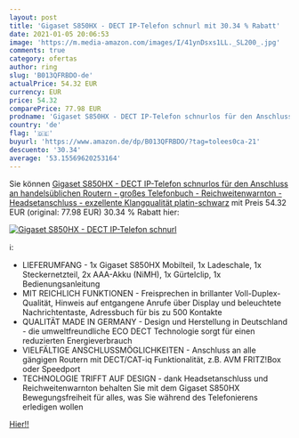 ```yaml
---
layout: post
title: 'Gigaset S850HX - DECT IP-Telefon schnurl mit 30.34 % Rabatt'
date: 2021-01-05 20:06:53
image: 'https://m.media-amazon.com/images/I/41ynDsxs1LL._SL200_.jpg'
comments: true
category: ofertas
author: ring
slug: 'B013QFRBDO-de'
actualPrice: 54.32 EUR
currency: EUR
price: 54.32
comparePrice: 77.98 EUR
prodname: 'Gigaset S850HX - DECT IP-Telefon schnurlos für den Anschluss an handelsüblichen Routern - großes Telefonbuch - Reichweitenwarnton - Headsetanschluss - exzellente Klangqualität  platin-schwarz'
country: 'de'
flag: '🇩🇪'
buyurl: 'https://www.amazon.de/dp/B013QFRBDO/?tag=tolees0ca-21'
descuento: '30.34'
average: '53.15569620253164'
---
```


Sie können [Gigaset S850HX - DECT IP-Telefon schnurlos für den Anschluss an handelsüblichen Routern - großes Telefonbuch - Reichweitenwarnton - Headsetanschluss - exzellente Klangqualität  platin-schwarz](https://www.amazon.de/dp/B013QFRBDO/?tag=tolees0ca-21) mit Preis 54.32 EUR (original: 77.98 EUR) 30.34 % Rabatt hier:

[![Gigaset S850HX - DECT IP-Telefon schnurl](https://m.media-amazon.com/images/I/41ynDsxs1LL._SL200_.jpg)](https://www.amazon.de/dp/B013QFRBDO/?tag=tolees0ca-21)

ℹ️:

- LIEFERUMFANG - 1x Gigaset S850HX Mobilteil, 1x Ladeschale, 1x Steckernetzteil, 2x AAA-Akku (NiMH), 1x Gürtelclip, 1x Bedienungsanleitung
- MIT REICHLICH FUNKTIONEN - Freisprechen in brillanter Voll-Duplex-Qualität, Hinweis auf entgangene Anrufe über Display und beleuchtete Nachrichtentaste, Adressbuch für bis zu 500 Kontakte
- QUALITÄT MADE IN GERMANY - Design und Herstellung in Deutschland - die umweltfreundliche ECO DECT Technologie sorgt für einen reduzierten Energieverbrauch
- VIELFÄLTIGE ANSCHLUSSMÖGLICHKEITEN - Anschluss an alle gängigen Routern mit DECT/CAT-iq Funktionalität, z.B. AVM FRITZ!Box oder Speedport
- TECHNOLOGIE TRIFFT AUF DESIGN - dank Headsetanschluss und Reichweitenwarnton behalten Sie mit dem Gigaset S850HX Bewegungsfreiheit für alles, was Sie während des Telefonierens erledigen wollen

[Hier!!](https://www.amazon.de/dp/B013QFRBDO/?tag=tolees0ca-21)
